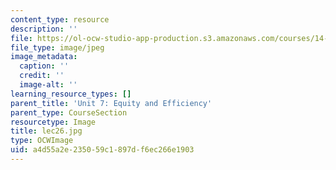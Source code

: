 ```yaml
---
content_type: resource
description: ''
file: https://ol-ocw-studio-app-production.s3.amazonaws.com/courses/14-01sc-principles-of-microeconomics-fall-2011/a4d55a2e235059c1897df6ec266e1903_lec26.jpg
file_type: image/jpeg
image_metadata:
  caption: ''
  credit: ''
  image-alt: ''
learning_resource_types: []
parent_title: 'Unit 7: Equity and Efficiency'
parent_type: CourseSection
resourcetype: Image
title: lec26.jpg
type: OCWImage
uid: a4d55a2e-2350-59c1-897d-f6ec266e1903
---
```

